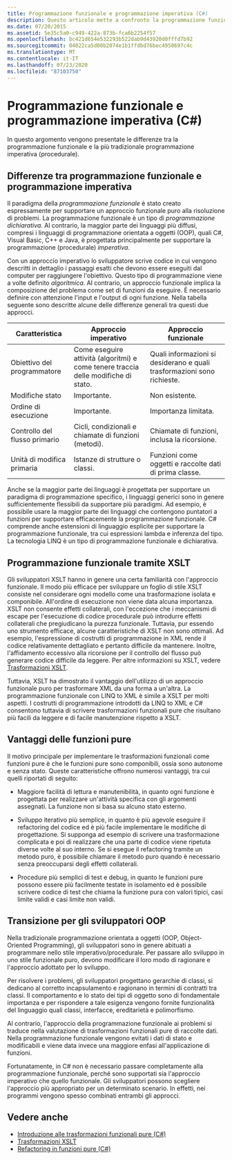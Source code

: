 ```yaml
---
title: Programmazione funzionale e programmazione imperativa (C#)
description: Questo articolo mette a confronto la programmazione funzionale in C# con l'approccio procedurale. La programmazione funzionale impone l'immutabilità tramite funzioni pure.
ms.date: 07/20/2015
ms.assetid: 5e35c5a0-c949-422a-873b-fca6b2254f57
ms.openlocfilehash: bc421d654e532293b522dab9d43920d0fffd7b92
ms.sourcegitcommit: 04022ca5d00b2074e1b1ffdbd76bec4950697c4c
ms.translationtype: MT
ms.contentlocale: it-IT
ms.lasthandoff: 07/23/2020
ms.locfileid: "87103750"
---
```

# <a name="functional-programming-vs-imperative-programming-c"></a>Programmazione funzionale e programmazione imperativa (C#)
In questo argomento vengono presentate le differenze tra la programmazione funzionale e la più tradizionale programmazione imperativa (procedurale).  
  
## <a name="functional-programming-vs-imperative-programming"></a>Differenze tra programmazione funzionale e programmazione imperativa  
 Il paradigma della *programmazione funzionale* è stato creato espressamente per supportare un approccio funzionale puro alla risoluzione di problemi. La programmazione funzionale è un tipo di *programmazione dichiarativa*. Al contrario, la maggior parte dei linguaggi più diffusi, compresi i linguaggi di programmazione orientata a oggetti (OOP), quali C#, Visual Basic, C++ e Java, è progettata principalmente per supportare la programmazione (procedurale) *imperativa*.  
  
 Con un approccio imperativo lo sviluppatore scrive codice in cui vengono descritti in dettaglio i passaggi esatti che devono essere eseguiti dal computer per raggiungere l'obiettivo. Questo tipo di programmazione viene a volte definito *algoritmica*. Al contrario, un approccio funzionale implica la composizione del problema come set di funzioni da eseguire. È necessario definire con attenzione l'input e l'output di ogni funzione. Nella tabella seguente sono descritte alcune delle differenze generali tra questi due approcci.  
  
|Caratteristica|Approccio imperativo|Approccio funzionale|  
|--------------------|-------------------------|-------------------------|  
|Obiettivo del programmatore|Come eseguire attività (algoritmi) e come tenere traccia delle modifiche di stato.|Quali informazioni si desiderano e quali trasformazioni sono richieste.|  
|Modifiche stato|Importante.|Non esistente.|  
|Ordine di esecuzione|Importante.|Importanza limitata.|  
|Controllo del flusso primario|Cicli, condizionali e chiamate di funzioni (metodi).|Chiamate di funzioni, inclusa la ricorsione.|  
|Unità di modifica primaria|Istanze di strutture o classi.|Funzioni come oggetti e raccolte dati di prima classe.|  
  
 Anche se la maggior parte dei linguaggi è progettata per supportare un paradigma di programmazione specifico, i linguaggi generici sono in genere sufficientemente flessibili da supportare più paradigmi. Ad esempio, è possibile usare la maggior parte dei linguaggi che contengono puntatori a funzioni per supportare efficacemente la programmazione funzionale. C# comprende anche estensioni di linguaggio esplicite per supportare la programmazione funzionale, tra cui espressioni lambda e inferenza del tipo. La tecnologia LINQ è un tipo di programmazione funzionale e dichiarativa.  
  
## <a name="functional-programming-using-xslt"></a>Programmazione funzionale tramite XSLT  
 Gli sviluppatori XSLT hanno in genere una certa familiarità con l'approccio funzionale. Il modo più efficace per sviluppare un foglio di stile XSLT consiste nel considerare ogni modello come una trasformazione isolata e componibile. All'ordine di esecuzione non viene data alcuna importanza. XSLT non consente effetti collaterali, con l'eccezione che i meccanismi di escape per l'esecuzione di codice procedurale può introdurre effetti collaterali che pregiudicano la purezza funzionale. Tuttavia, pur essendo uno strumento efficace, alcune caratteristiche di XSLT non sono ottimali. Ad esempio, l'espressione di costrutti di programmazione in XML rende il codice relativamente dettagliato e pertanto difficile da mantenere. Inoltre, l'affidamento eccessivo alla ricorsione per il controllo del flusso può generare codice difficile da leggere. Per altre informazioni su XSLT, vedere [Trasformazioni XSLT](../../../../standard/data/xml/xslt-transformations.md).  
  
 Tuttavia, XSLT ha dimostrato il vantaggio dell'utilizzo di un approccio funzionale puro per trasformare XML da una forma a un'altra. La programmazione funzionale con LINQ to XML è simile a XSLT per molti aspetti. I costrutti di programmazione introdotti da LINQ to XML e C# consentono tuttavia di scrivere trasformazioni funzionali pure che risultano più facili da leggere e di facile manutenzione rispetto a XSLT.  
  
## <a name="advantages-of-pure-functions"></a>Vantaggi delle funzioni pure  
 Il motivo principale per implementare le trasformazioni funzionali come funzioni pure è che le funzioni pure sono componibili, ossia sono autonome e senza stato. Queste caratteristiche offrono numerosi vantaggi, tra cui quelli riportati di seguito:  
  
- Maggiore facilità di lettura e manutenibilità, in quanto ogni funzione è progettata per realizzare un'attività specifica con gli argomenti assegnati. La funzione non si basa su alcuno stato esterno.  
  
- Sviluppo iterativo più semplice, in quanto è più agevole eseguire il refactoring del codice ed è più facile implementare le modifiche di progettazione. Si supponga ad esempio di scrivere una trasformazione complicata e poi di realizzare che una parte di codice viene ripetuta diverse volte al suo interno. Se si esegue il refactoring tramite un metodo puro, è possibile chiamare il metodo puro quando è necessario senza preoccuparsi degli effetti collaterali.  
  
- Procedure più semplici di test e debug, in quanto le funzioni pure possono essere più facilmente testate in isolamento ed è possibile scrivere codice di test che chiama la funzione pura con valori tipici, casi limite validi e casi limite non validi.  
  
## <a name="transitioning-for-oop-developers"></a>Transizione per gli sviluppatori OOP  
 Nella tradizionale programmazione orientata a oggetti (OOP, Object-Oriented Programming), gli sviluppatori sono in genere abituati a programmare nello stile imperativo/procedurale. Per passare allo sviluppo in uno stile funzionale puro, devono modificare il loro modo di ragionare e l'approccio adottato per lo sviluppo.  
  
 Per risolvere i problemi, gli sviluppatori progettano gerarchie di classi, si dedicano al corretto incapsulamento e ragionano in termini di contratti tra classi. Il comportamento e lo stato dei tipi di oggetto sono di fondamentale importanza e per rispondere a tale esigenza vengono fornite funzionalità del linguaggio quali classi, interfacce, ereditarietà e polimorfismo.  
  
 Al contrario, l'approccio della programmazione funzionale ai problemi si traduce nella valutazione di trasformazioni funzionali pure di raccolte dati. Nella programmazione funzionale vengono evitati i dati di stato e modificabili e viene data invece una maggiore enfasi all'applicazione di funzioni.  
  
 Fortunatamente, in C# non è necessario passare completamente alla programmazione funzionale, perché sono supportati sia l'approccio imperativo che quello funzionale. Gli sviluppatori possono scegliere l'approccio più appropriato per un determinato scenario. In effetti, nei programmi vengono spesso combinati entrambi gli approcci.  
  
## <a name="see-also"></a>Vedere anche

- [Introduzione alle trasformazioni funzionali pure (C#)](./introduction-to-pure-functional-transformations.md)
- [Trasformazioni XSLT](../../../../standard/data/xml/xslt-transformations.md)
- [Refactoring in funzioni pure (C#)](./refactoring-into-pure-functions.md)
